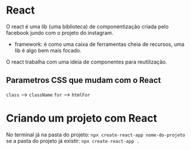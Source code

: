 # React
O react é uma lib (uma biblioteca) de componentização criada pelo facebook jundo com o projeto do instagram.
  - framework: é como uma caixa de ferramentas cheia de recursos, uma lib é algo bem mais focado.

O react trabalha com uma ideia de componentes para reutilização. 

## Parametros CSS que mudam com o React

`class` --> `className`
`for`   --> `htmlFor`

# Criando um projeto com React

No terminal já na pasta do projeto:
`npx create-react-app nome-do-projeto`
se a pasta do projeto já existir: 
`npx create-react-app .`